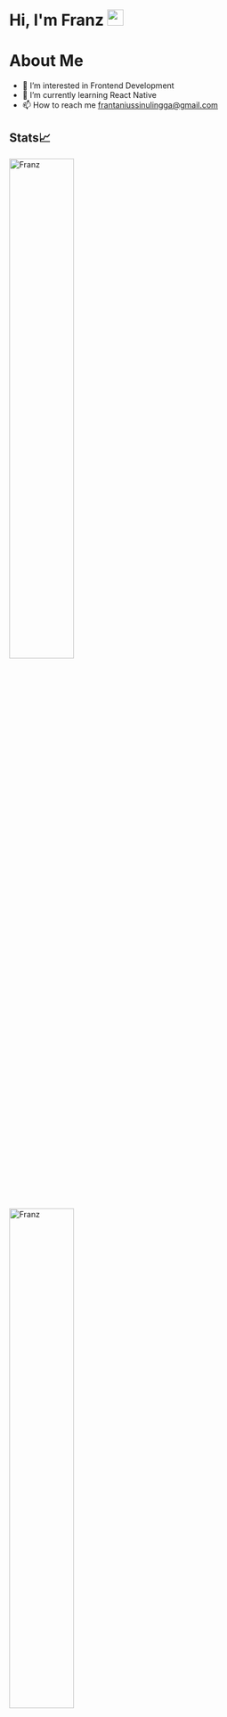 # Hi, I'm Franz <img src="https://github.com/TheDudeThatCode/TheDudeThatCode/blob/master/Assets/Hi.gif" width="29px">

# About Me

- 👀 I’m interested in Frontend Development
- 🌱 I’m currently learning React Native
- 📫 How to reach me frantaniussinulingga@gmail.com

## Stats📈
<p align="start">
  <img width="48%" src="https://github-readme-stats.vercel.app/api?username=frantanius&show_icons=true&theme=dracula&title_color=61dafb&text_color=ffffff&bg_color=20232a&locale=en&hide_border=true&icon_color=61dafb" alt="Franz" />
</p>
<p>
   <img width="48%" src="https://github-readme-streak-stats.herokuapp.com?user=frantanius&theme=react&hide_border=true" alt="Franz" />
</p>
<p>
  <a href="https://github.com/frantanius">
    <img align="center" src="https://github-readme-stats.vercel.app/api?username=frantanius&count_private=true&hide=issues&show_icons=true&theme=ayu-mirage" />
  </a>
</p>

## 🏆 GitHub Trophies
![](https://github-profile-trophy.vercel.app/?username=frantanius&theme=tokyonight&no-frame=false&no-bg=true&margin-w=4)

## 👀 Profile Views
[![Visitors](https://api.visitorbadge.io/api/visitors?path=https%3A%2F%2Fgithub.com%2Ffrantanius&label=Visitor&labelColor=%231f2430&countColor=%23316d87)](https://visitorbadge.io/status?path=https%3A%2F%2Fgithub.com%2Ffrantanius)
<!---
**frantanius/frantanius** is a ✨ _special_ ✨ repository because its `README.md` (this file) appears on your GitHub profile.
--->
